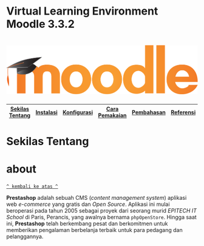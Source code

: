 # Virtual Learning Environment Moodle 3.3.2
<h1 align="center"><img src="https://github.com/DenyRamdhany/moodle3.3x/blob/master/pictures./pic1.png"></h1>

[Sekilas Tentang](#about) | [Instalasi](#instal) | [Konfigurasi](#konfig) | [Cara Pemakaian](#cara) | [Pembahasan](#bahas) | [Referensi](#dapus)
:---:|:---:|:---:|:---:|:---:|:---:

# Sekilas Tentang
# about
[`^ kembali ke atas ^`](#)

**Prestashop** adalah sebuah CMS (*content management system*) aplikasi web *e-commerce* yang gratis dan *Open Source*. Aplikasi ini mulai beroperasi pada tahun 2005 sebagai proyek dari seorang murid *EPITECH IT School* di Paris, Perancis, yang awalnya bernama `phpOpenStore`. Hingga saat ini, **Prestashop** telah berkembang pesat dan berkomitmen untuk memberikan pengalaman berbelanja terbaik untuk para pedagang dan pelanggannya. 
